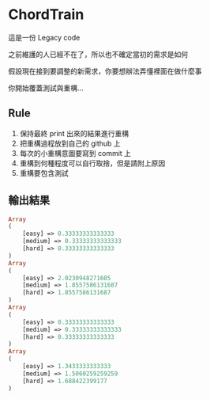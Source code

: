 # ChordTrain

這是一份 Legacy code

之前維護的人已經不在了，所以也不確定當初的需求是如何

假設現在接到要調整的新需求，你要想辦法弄懂裡面在做什麼事

你開始覆蓋測試與重構...


## Rule
1. 保持最終 print 出來的結果進行重構
2. 把重構過程放到自己的 github 上
3. 每次的小重構意圖要寫到 commit 上
4. 重構到何種程度可以自行取捨，但是請附上原因
5. 重構要包含測試

## 輸出結果
```php
Array
(
    [easy] => 0.33333333333333
    [medium] => 0.33333333333333
    [hard] => 0.33333333333333
)
Array
(
    [easy] => 2.0230948271605
    [medium] => 1.8557586131687
    [hard] => 1.8557586131687
)
Array
(
    [easy] => 0.33333333333333
    [medium] => 0.33333333333333
    [hard] => 0.33333333333333
)
Array
(
    [easy] => 1.3433333333333
    [medium] => 1.5060259259259
    [hard] => 1.688422399177
)
```
